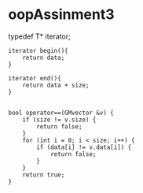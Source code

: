 # oopAssinment3

































typedef T* iterator;

    iterator begin(){
        return data;
    }

    iterator end(){
        return data + size;
    }
    
    
    bool operator==(GMvector &v) {
        if (size != v.size) {
            return false;
        }
        for (int i = 0; i < size; i++) {
            if (data[i] != v.data[i]) {
                return false;
            }
        }
        return true;
    }
